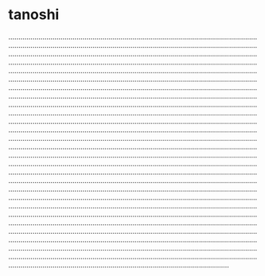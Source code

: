# tanoshi

..................................................................................................................................................................................................................................................................................................................................................................................................................................................................................................................................................................................................................................................................................................................................................................................................................................................................................................................................................................................................................................................................................................................................................................................................................................................................................................................................................................................................................................................................................................................................................................................................................................................................................................................................................................................................................................................................................................................................................................................................................................................................................................................................................................................................................................................................................................................................................................................................................................................................................................................................................................................................................................................................................................................................................................................................................................................................................................................................................................................................................................................................................................................................................................................................................................................................................................................................................................................................................................................................................................................................................................................................